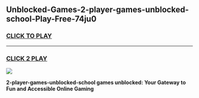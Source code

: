 
## Unblocked-Games-2-player-games-unblocked-school-Play-Free-74ju0
<h3>
<a href="https://premium76.site?title=2-player-games-unblocked-school&ref=10A">CLICK TO PLAY</a></h3>
<hr>

<h3>
<a href="https://premium76.site?title=2-player-games-unblocked-school&ref=10A">CLICK 2 PLAY</a>
  
</h3>

<a href="https://premium76.site?title=2-player-games-unblocked-school&ref=10A"><img src="https://clearcache.store/games.png"></a>


**2-player-games-unblocked-school games unblocked: Your Gateway to Fun and Accessible Online Gaming**
